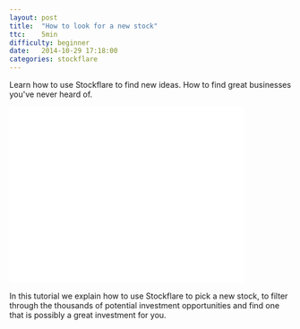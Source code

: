 ```yaml
---
layout: post
title:  "How to look for a new stock"
ttc:    5min
difficulty: beginner
date:   2014-10-29 17:18:00
categories: stockflare
---
```

Learn how to use Stockflare to find new ideas. How to find great businesses you've never heard of.

<iframe width="420" height="315" src="//www.youtube.com/embed/mZ26K-3GeYo" frameborder="0" allowfullscreen></iframe>

In this tutorial we explain how to use Stockflare to pick a new stock, to filter through the thousands of potential investment opportunities and find one that is possibly a great investment for you.

